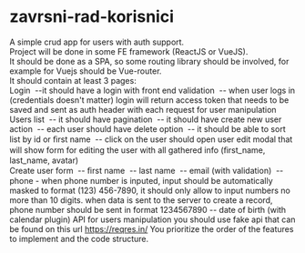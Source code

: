 # zavrsni-rad-korisnici

A simple crud app for users with auth support.<br>
Project will be done in some FE framework (ReactJS or VueJS).<br>
It should be done as a SPA, so some routing library should be involved, for example for Vuejs should be Vue-router.<br>
It should contain at least 3 pages:  <br>
Login  --it should have a login with front end validation  -- when user logs in (credentials doesn't matter) login will return access token that needs to be saved and sent as auth header with each request for user manipulation  <br>
Users list  -- it should have pagination  -- it should have create new user action  -- each user should have delete option  -- it should be able to sort list by id or ﬁrst name  -- click on the user should open user edit modal that will show form for editing the user with all gathered info (ﬁrst_name, last_name, avatar) <br> 
Create user form  -- ﬁrst name  -- last name  -- email (with validation)  -- phone - when phone number is inputed, input should be automatically masked to format (123) 456-7890, it should only allow to input numbers no more than 10 digits. when data is sent to the server to create a record, phone number should be sent in format 1234567890  -- date of birth (with calendar plugin)  API for users manipulation you should use fake api that can be found on this url  https://reqres.in/  You prioritize the order of the features to implement and the code structure.
